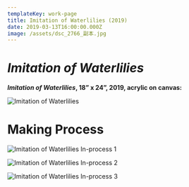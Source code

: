```yaml
---
templateKey: work-page
title: Imitation of Waterlilies (2019)
date: 2019-03-13T16:00:00.000Z
image: /assets/dsc_2766_副本.jpg
---
```

# *Imitation of Waterlilies*

<div class="lines-1"></div>

***Imitation of Waterlilies*, 18” x 24”, 2019, acrylic on canvas:**

<div class="lines-1"></div>

![Imitation of Waterlilies](/assets/dsc_2766_副本.jpg "Imitation of Waterlilies")

<div class="lines-1"></div>

# Making Process

<div class="lines-1"></div>

![Imitation of Waterlilies In-process 1](/assets/微信图片_20200801215920.jpg "Imitation of Waterlilies In-process 1")

<div class="lines-1"></div>

![Imitation of Waterlilies In-process 2](/assets/微信图片_20200801215927.jpg "Imitation of Waterlilies In-process 2")

<div class="lines-1"></div>

![Imitation of Waterlilies In-process 3](/assets/微信图片_20200801220139.jpg "Imitation of Waterlilies In-process 3")

<div class="lines-1"></div>